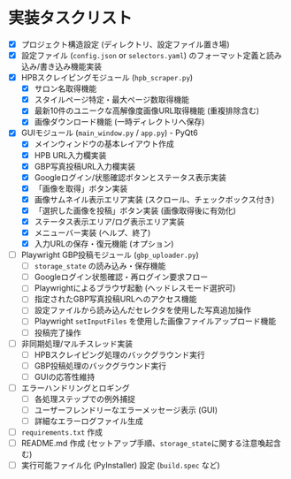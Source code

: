 # 実装タスクリスト

- [x] プロジェクト構造設定 (ディレクトリ、設定ファイル置き場)
- [x] 設定ファイル (`config.json` or `selectors.yaml`) のフォーマット定義と読み込み/書き込み機能実装
- [x] HPBスクレイピングモジュール (`hpb_scraper.py`)
    - [x] サロン名取得機能
    - [x] スタイルページ特定・最大ページ数取得機能
    - [x] 最新10件のユニークな高解像度画像URL取得機能 (重複排除含む)
    - [x] 画像ダウンロード機能 (一時ディレクトリへ保存)
- [x] GUIモジュール (`main_window.py` / `app.py`) - PyQt6
    - [x] メインウィンドウの基本レイアウト作成
    - [x] HPB URL入力欄実装
    - [x] GBP写真投稿URL入力欄実装
    - [x] Googleログイン/状態確認ボタンとステータス表示実装
    - [x] 「画像を取得」ボタン実装
    - [x] 画像サムネイル表示エリア実装 (スクロール、チェックボックス付き)
    - [x] 「選択した画像を投稿」ボタン実装 (画像取得後に有効化)
    - [x] ステータス表示エリア/ログ表示エリア実装
    - [x] メニューバー実装 (ヘルプ、終了)
    - [x] 入力URLの保存・復元機能 (オプション)
- [ ] Playwright GBP投稿モジュール (`gbp_uploader.py`)
    - [ ] `storage_state` の読み込み・保存機能
    - [ ] Googleログイン状態確認・再ログイン要求フロー
    - [ ] Playwrightによるブラウザ起動 (ヘッドレスモード選択可)
    - [ ] 指定されたGBP写真投稿URLへのアクセス機能
    - [ ] 設定ファイルから読み込んだセレクタを使用した写真追加操作
    - [ ] Playwright `setInputFiles` を使用した画像ファイルアップロード機能
    - [ ] 投稿完了操作
- [ ] 非同期処理/マルチスレッド実装
    - [ ] HPBスクレイピング処理のバックグラウンド実行
    - [ ] GBP投稿処理のバックグラウンド実行
    - [ ] GUIの応答性維持
- [ ] エラーハンドリングとロギング
    - [ ] 各処理ステップでの例外捕捉
    - [ ] ユーザーフレンドリーなエラーメッセージ表示 (GUI)
    - [ ] 詳細なエラーログファイル生成
- [ ] `requirements.txt` 作成
- [ ] README.md 作成 (セットアップ手順、`storage_state`に関する注意喚起含む)
- [ ] 実行可能ファイル化 (PyInstaller) 設定 (`build.spec` など)
